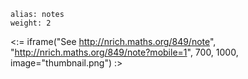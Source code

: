 ````
alias: notes
weight: 2
````

<:= iframe("See http://nrich.maths.org/849/note", "http://nrich.maths.org/849/note?mobile=1", 700, 1000, image="thumbnail.png") :>
